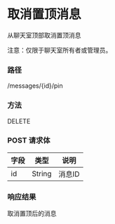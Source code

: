 # 取消置顶消息



从聊天室顶部取消置顶消息

注意：仅限于聊天室所有者或管理员。


### 路径

/messages/{id}/pin

### 方法

DELETE


### POST 请求体

| 字段 | 类型   | 说明 |
| ----- | ------ | ----------- |
| id    | String | 消息ID  |



### 响应结果

取消置顶后的消息
